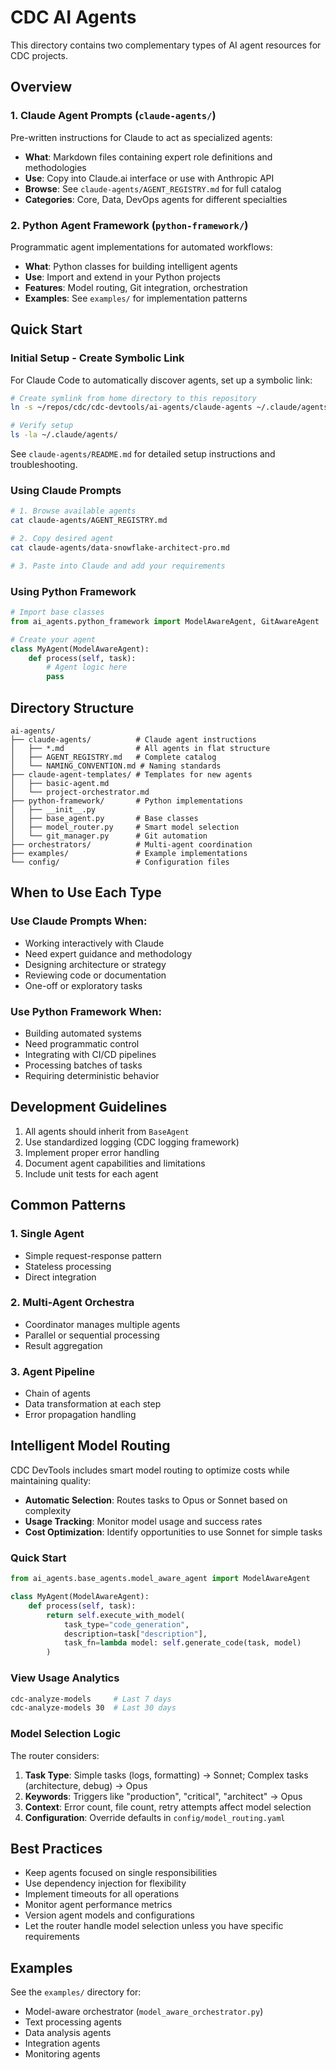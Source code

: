 # CDC AI Agents

This directory contains two complementary types of AI agent resources for CDC projects.

## Overview

### 1. Claude Agent Prompts (`claude-agents/`)
Pre-written instructions for Claude to act as specialized agents:
- **What**: Markdown files containing expert role definitions and methodologies
- **Use**: Copy into Claude.ai interface or use with Anthropic API
- **Browse**: See `claude-agents/AGENT_REGISTRY.md` for full catalog
- **Categories**: Core, Data, DevOps agents for different specialties

### 2. Python Agent Framework (`python-framework/`)
Programmatic agent implementations for automated workflows:
- **What**: Python classes for building intelligent agents
- **Use**: Import and extend in your Python projects
- **Features**: Model routing, Git integration, orchestration
- **Examples**: See `examples/` for implementation patterns

## Quick Start

### Initial Setup - Create Symbolic Link
For Claude Code to automatically discover agents, set up a symbolic link:
```bash
# Create symlink from home directory to this repository
ln -s ~/repos/cdc/cdc-devtools/ai-agents/claude-agents ~/.claude/agents

# Verify setup
ls -la ~/.claude/agents/
```
See `claude-agents/README.md` for detailed setup instructions and troubleshooting.

### Using Claude Prompts
```bash
# 1. Browse available agents
cat claude-agents/AGENT_REGISTRY.md

# 2. Copy desired agent
cat claude-agents/data-snowflake-architect-pro.md

# 3. Paste into Claude and add your requirements
```

### Using Python Framework
```python
# Import base classes
from ai_agents.python_framework import ModelAwareAgent, GitAwareAgent

# Create your agent
class MyAgent(ModelAwareAgent):
    def process(self, task):
        # Agent logic here
        pass
```

## Directory Structure

```
ai-agents/
├── claude-agents/          # Claude agent instructions
│   ├── *.md                # All agents in flat structure
│   ├── AGENT_REGISTRY.md   # Complete catalog
│   └── NAMING_CONVENTION.md # Naming standards
├── claude-agent-templates/ # Templates for new agents
│   ├── basic-agent.md
│   └── project-orchestrator.md
├── python-framework/       # Python implementations
│   ├── __init__.py
│   ├── base_agent.py       # Base classes
│   ├── model_router.py     # Smart model selection
│   └── git_manager.py      # Git automation
├── orchestrators/          # Multi-agent coordination
├── examples/               # Example implementations
└── config/                 # Configuration files
```

## When to Use Each Type

### Use Claude Prompts When:
- Working interactively with Claude
- Need expert guidance and methodology
- Designing architecture or strategy
- Reviewing code or documentation
- One-off or exploratory tasks

### Use Python Framework When:
- Building automated systems
- Need programmatic control
- Integrating with CI/CD pipelines
- Processing batches of tasks
- Requiring deterministic behavior

## Development Guidelines

1. All agents should inherit from `BaseAgent`
2. Use standardized logging (CDC logging framework)
3. Implement proper error handling
4. Document agent capabilities and limitations
5. Include unit tests for each agent

## Common Patterns

### 1. Single Agent
- Simple request-response pattern
- Stateless processing
- Direct integration

### 2. Multi-Agent Orchestra
- Coordinator manages multiple agents
- Parallel or sequential processing
- Result aggregation

### 3. Agent Pipeline
- Chain of agents
- Data transformation at each step
- Error propagation handling

## Intelligent Model Routing

CDC DevTools includes smart model routing to optimize costs while maintaining quality:

- **Automatic Selection**: Routes tasks to Opus or Sonnet based on complexity
- **Usage Tracking**: Monitor model usage and success rates
- **Cost Optimization**: Identify opportunities to use Sonnet for simple tasks

### Quick Start

```python
from ai_agents.base_agents.model_aware_agent import ModelAwareAgent

class MyAgent(ModelAwareAgent):
    def process(self, task):
        return self.execute_with_model(
            task_type="code_generation",
            description=task["description"],
            task_fn=lambda model: self.generate_code(task, model)
        )
```

### View Usage Analytics

```bash
cdc-analyze-models     # Last 7 days
cdc-analyze-models 30  # Last 30 days
```

### Model Selection Logic

The router considers:
1. **Task Type**: Simple tasks (logs, formatting) → Sonnet; Complex tasks (architecture, debug) → Opus
2. **Keywords**: Triggers like "production", "critical", "architect" → Opus
3. **Context**: Error count, file count, retry attempts affect model selection
4. **Configuration**: Override defaults in `config/model_routing.yaml`

## Best Practices

- Keep agents focused on single responsibilities
- Use dependency injection for flexibility
- Implement timeouts for all operations
- Monitor agent performance metrics
- Version agent models and configurations
- Let the router handle model selection unless you have specific requirements

## Examples

See the `examples/` directory for:
- Model-aware orchestrator (`model_aware_orchestrator.py`)
- Text processing agents
- Data analysis agents
- Integration agents
- Monitoring agents